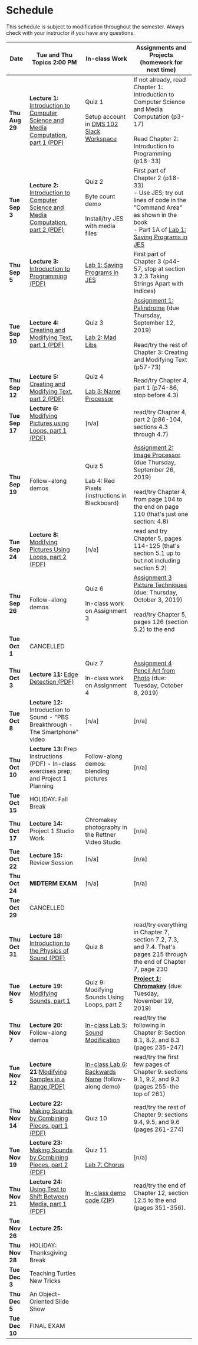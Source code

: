 # Schedule
This schedule is subject to modification throughout the semester. Always check with your instructor if you have any questions.

| Date           | Tue and Thu Topics 2:00 PM                                   | In-class Work                                                | Assignments and Projects (homework for next time)            |
| -------------- | ------------------------------------------------------------ | ------------------------------------------------------------ | ------------------------------------------------------------ |
| **Thu Aug 29** | **Lecture 1:** [Introduction to Computer Science and Media Computation, part 1 (PDF)](01-introduction-computer-science/introduction-computer-science.pdf) | Quiz 1<br><br>Setup account in [DMS 102 Slack Workspace](https://join.slack.com/t/dms-102/signup) | If not already, read Chapter 1: Introduction to Computer Science and Media Computation (p3-17)<br><br>Read Chapter 2: Introduction to Programming (p18-33) |
| **Tue Sep 3**  | **Lecture 2:** [Introduction to Computer Science and Media Computation, part 2 (PDF)](02-introduction-computer-science-2/introduction-computer-science2.pdf) | Quiz 2<br><br>Byte count demo<br><br>Install/try JES with media files | First part of Chapter 2 (p18-33)<br>- Use JES; try out lines of code in the "Command Area" as shown in the book<br>- Part 1A of [Lab 1: Saving Programs in JES](lab01-saving-programs-jes/instructions.md) |
| **Thu Sep 5**  | **Lecture 3:** [Introduction to Programming (PDF)](03-introduction-to-programming/introduction-programming.pdf) | [Lab 1: Saving Programs in JES](lab01-saving-programs-jes/instructions.md) | First part of Chapter 3 (p44-57, stop at section 3.2.3 Taking Strings Apart with Indices) |
| **Tue Sep 10** | **Lecture 4:** [Creating and Modifying Text, part 1 (PDF)](04-creating-modifying-text1/creating-modifying-text1.pdf) | Quiz 3<br/><br/>[Lab 2: Mad Libs](lab02-mad-libs/instructions.md) | [Assignment 1: Palindrome](assignment01-palindrome/instructions.md) (due Thursday, September 12, 2019)<br><br>Read/try the rest of Chapter 3: Creating and Modifying Text (p57-73) |
| **Thu Sep 12** | **Lecture 5:** [Creating and Modifying Text, part 2 (PDF)](05-creating-modifying-text2/creating-modifying-text2.pdf) | Quiz 4<br><br>[Lab 3: Name Processor](lab03-name-processor/instructions.md) | Read/try Chapter 4, part 1 (p74-86, stop before 4.3)         |
| **Tue Sep 17** | **Lecture 6:** [Modifying Pictures using Loops, part 1 (PDF)](06-modifying-pictures-using-loops1/modifying-pictures-using-loops1.pdf) | [n/a]                                                        | read/try Chapter 4, part 2 (p86-104, sections 4.3 through 4.7) |
| **Thu Sep 19** | Follow-along demos                                           | Quiz 5<br><br>Lab 4: Red Pixels (instructions in Blackboard) | [Assignment 2: Image Processor](assignment02-image-processor/instructions.md) (due Thursday, September 26, 2019)<br><br>read/try Chapter 4, from page 104 to the end on page 110 (that's just one section: 4.8) |
| **Tue Sep 24** | **Lecture 8:** [Modifying Pictures Using Loops, part 2 (PDF)](08-modifying-pictures-using-loops2/modifying-pictures-using-loops2.pdf) | [n/a]                                                        | read and try Chapter 5, pages 114-125 (that's section 5.1 up to but not including section 5.2) |
| **Thu Sep 26** | Follow-along demos                                           | Quiz 6<br><br>In-class work on Assignment 3                  | [Assignment 3 Picture Techniques](assignment03-picture-techniques/instructions.md) (due: Thursday, October 3, 2019)<br><br>read/try Chapter 5, pages 126 (section 5.2) to the end |
| **Tue Oct 1**  | CANCELLED                                                    |                                                              |                                                              |
| **Thu Oct 3**  | **Lecture 11:** [Edge Detection (PDF)](11-picture-techniques/edge-detection.pdf) | Quiz 7<br><br>In-class work on Assignment 4                  | [Assignment 4 Pencil Art from Photo](assignment04-pencil-art-from-photo/instructions.md) (due: Tuesday, October 8, 2019) |
| **Tue Oct 8**  | **Lecture 12:** Introduction to Sound - "PBS Breakthrough - The Smartphone" video | [n/a]                                                        | [n/a]                                                        |
| **Thu Oct 10** | **Lecture 13:** Prep Instructions (PDF) - In-class exercises prep; and Project 1 Planning | Follow-along demos: blending pictures                        | [n/a]                                                        |
| **Tue Oct 15** | HOLIDAY: Fall Break                                          |                                                              |                                                              |
| **Thu Oct 17** | **Lecture 14:** Project 1 Studio Work                        | Chromakey photography in the Rettner Video Studio            | [n/a]                                                        |
| **Tue Oct 22** | **Lecture 15:** Review Session                               | [n/a]                                                        | [n/a]                                                        |
| **Thu Oct 24** | **MIDTERM EXAM**                                             | [n/a]                                                        | [n/a]                                                        |
| **Tue Oct 29** | CANCELLED                                                    |                                                              |                                                              |
| **Thu Oct 31** | **Lecture 18:** [Introduction to the Physics of Sound (PDF)](18-introduction-sound/introduction-sound.pdf) | Quiz 8                                                       | read/try everything in Chapter 7, section 7.2, 7.3, and 7.4. That's pages 215 through the end of Chapter 7, page 230 |
| **Tue Nov 5**  | **Lecture 19:** [Modifying Sounds, part 1](19-modifying-sound1/modifying-sounds1.pdf) | Quiz 9: Modifying Sounds Using Loops, part 2                 | **[Project 1: Chromakey](project1-chromakey/instructions.md)** (due: Tuesday, November 19, 2019) |
| **Thu Nov 7**  | **Lecture 20:** Follow-along demos                           | [In-class Lab 5: Sound Modification](lab05-sound-modification/instructions.md) | read/try the following in Chapter 8: Section 8.1, 8.2, and 8.3 (pages 235-247) |
| **Tue Nov 12** | **Lecture 21:**[Modifying Samples in a Range (PDF)](21-modifying-samples-in-a-range/modifying-samples-in-a-range.pdf) | [In-class Lab 6: Backwards Name](lab06-backwards-name/instructions.md) (follow-along demo) | read/try the first few pages of Chapter 9: sections 9.1, 9.2, and 9.3 (pages 255-the top of 261) |
| **Thu Nov 14** | **Lecture 22:** [Making Sounds by Combining Pieces, part 1 (PDF)](22-modifying-sounds-by-combining-pieces/making-sounds-by-combining-pieces.pdf) | Quiz 10                                                      | read/try the rest of Chapter 9: sections 9.4, 9.5, and 9.6 (pages 261-274) |
| **Tue Nov 19** | **Lecture 23:** [Making Sounds by Combining Pieces, part 2 (PDF)](23-modifying-sounds-by-combining-pieces2/making-sounds-by-combining-pieces2.pdf) | Quiz 11<br><br>[Lab 7: Chorus](lab07-chorus/instructions.md) | [n/a]                                                        |
| **Thu Nov 21** | **Lecture 24:** [Using Text to Shift Between Media, part 1 (PDF)](24-using-text-to-shift-between-media/using-text-to-shift-between-media.pdf) | [In-class demo code (ZIP)](24-using-text-to-shift-between-media/inclass.zip) | read/try the end of Chapter 12, section 12.5 to the end (pages 351-356). |
| **Tue Nov 26** | **Lecture 25:**                                              |                                                              |                                                              |
| **Thu Nov 28** | HOLIDAY: Thanksgiving Break                                  |                                                              |                                                              |
| **Tue Dec 3**  | Teaching Turtles New Tricks                                  |                                                              |                                                              |
| **Thu Dec 5**  | An Object-Oriented Slide Show                                |                                                              |                                                              |
| **Tue Dec 10** | FINAL EXAM                                                   |                                                              |                                                              |
